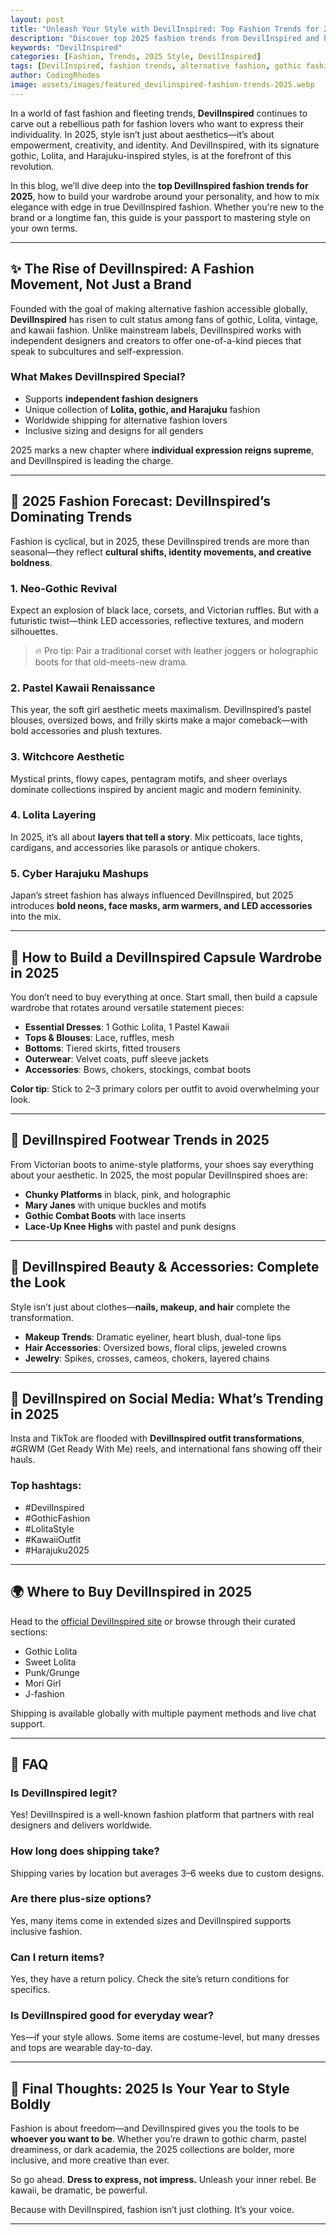 ```yaml
---
layout: post
title: "Unleash Your Style with DevilInspired: Top Fashion Trends for 2025"
description: "Discover top 2025 fashion trends from DevilInspired and how to elevate your gothic and alternative style with confidence."
keywords: "DevilInspired"
categories: [Fashion, Trends, 2025 Style, DevilInspired]
tags: [DevilInspired, fashion trends, alternative fashion, gothic fashion, kawaii fashion, Harajuku style]
author: CodingRhodes
image: assets/images/featured_devilinspired-fashion-trends-2025.webp
---
```


In a world of fast fashion and fleeting trends, **DevilInspired** continues to carve out a rebellious path for fashion lovers who want to express their individuality. In 2025, style isn’t just about aesthetics—it’s about empowerment, creativity, and identity. And DevilInspired, with its signature gothic, Lolita, and Harajuku-inspired styles, is at the forefront of this revolution.

In this blog, we’ll dive deep into the **top DevilInspired fashion trends for 2025**, how to build your wardrobe around your personality, and how to mix elegance with edge in true DevilInspired fashion. Whether you're new to the brand or a longtime fan, this guide is your passport to mastering style on your own terms.

---

## ✨ The Rise of DevilInspired: A Fashion Movement, Not Just a Brand

Founded with the goal of making alternative fashion accessible globally, **DevilInspired** has risen to cult status among fans of gothic, Lolita, vintage, and kawaii fashion. Unlike mainstream labels, DevilInspired works with independent designers and creators to offer one-of-a-kind pieces that speak to subcultures and self-expression.

### What Makes DevilInspired Special?
- Supports **independent fashion designers**
- Unique collection of **Lolita, gothic, and Harajuku** fashion
- Worldwide shipping for alternative fashion lovers
- Inclusive sizing and designs for all genders

2025 marks a new chapter where **individual expression reigns supreme**, and DevilInspired is leading the charge.

---

## 🔮 2025 Fashion Forecast: DevilInspired’s Dominating Trends

Fashion is cyclical, but in 2025, these DevilInspired trends are more than seasonal—they reflect **cultural shifts, identity movements, and creative boldness**.

### 1. **Neo-Gothic Revival**
Expect an explosion of black lace, corsets, and Victorian ruffles. But with a futuristic twist—think LED accessories, reflective textures, and modern silhouettes.

> 🔥 Pro tip: Pair a traditional corset with leather joggers or holographic boots for that old-meets-new drama.

### 2. **Pastel Kawaii Renaissance**
This year, the soft girl aesthetic meets maximalism. DevilInspired’s pastel blouses, oversized bows, and frilly skirts make a major comeback—with bold accessories and plush textures.

### 3. **Witchcore Aesthetic**
Mystical prints, flowy capes, pentagram motifs, and sheer overlays dominate collections inspired by ancient magic and modern femininity.

### 4. **Lolita Layering**
In 2025, it’s all about **layers that tell a story**. Mix petticoats, lace tights, cardigans, and accessories like parasols or antique chokers.

### 5. **Cyber Harajuku Mashups**
Japan’s street fashion has always influenced DevilInspired, but 2025 introduces **bold neons, face masks, arm warmers, and LED accessories** into the mix.

---

## 🧥 How to Build a DevilInspired Capsule Wardrobe in 2025

You don’t need to buy everything at once. Start small, then build a capsule wardrobe that rotates around versatile statement pieces:

- **Essential Dresses**: 1 Gothic Lolita, 1 Pastel Kawaii
- **Tops & Blouses**: Lace, ruffles, mesh
- **Bottoms**: Tiered skirts, fitted trousers
- **Outerwear**: Velvet coats, puff sleeve jackets
- **Accessories**: Bows, chokers, stockings, combat boots

**Color tip**: Stick to 2–3 primary colors per outfit to avoid overwhelming your look.

---

## 👠 DevilInspired Footwear Trends in 2025

From Victorian boots to anime-style platforms, your shoes say everything about your aesthetic. In 2025, the most popular DevilInspired shoes are:

- **Chunky Platforms** in black, pink, and holographic
- **Mary Janes** with unique buckles and motifs
- **Gothic Combat Boots** with lace inserts
- **Lace-Up Knee Highs** with pastel and punk designs

---

## 💅 DevilInspired Beauty & Accessories: Complete the Look

Style isn’t just about clothes—**nails, makeup, and hair** complete the transformation.

- **Makeup Trends**: Dramatic eyeliner, heart blush, dual-tone lips
- **Hair Accessories**: Oversized bows, floral clips, jeweled crowns
- **Jewelry**: Spikes, crosses, cameos, chokers, layered chains

---

## 📸 DevilInspired on Social Media: What’s Trending in 2025

Insta and TikTok are flooded with **DevilInspired outfit transformations**, #GRWM (Get Ready With Me) reels, and international fans showing off their hauls.

### Top hashtags:
- #DevilInspired
- #GothicFashion
- #LolitaStyle
- #KawaiiOutfit
- #Harajuku2025

---

## 🌍 Where to Buy DevilInspired in 2025

Head to the [official DevilInspired site](https://www.devilinspired.com/) or browse through their curated sections:

- Gothic Lolita
- Sweet Lolita
- Punk/Grunge
- Mori Girl
- J-fashion

Shipping is available globally with multiple payment methods and live chat support.

---

## 💬 FAQ

### Is DevilInspired legit?
Yes! DevilInspired is a well-known fashion platform that partners with real designers and delivers worldwide.

### How long does shipping take?
Shipping varies by location but averages 3–6 weeks due to custom designs.

### Are there plus-size options?
Yes, many items come in extended sizes and DevilInspired supports inclusive fashion.

### Can I return items?
Yes, they have a return policy. Check the site’s return conditions for specifics.

### Is DevilInspired good for everyday wear?
Yes—if your style allows. Some items are costume-level, but many dresses and tops are wearable day-to-day.

---

## 🧵 Final Thoughts: 2025 Is Your Year to Style Boldly

Fashion is about freedom—and DevilInspired gives you the tools to be **whoever you want to be**. Whether you’re drawn to gothic charm, pastel dreaminess, or dark academia, the 2025 collections are bolder, more inclusive, and more creative than ever.

So go ahead. **Dress to express, not impress.** Unleash your inner rebel. Be kawaii, be dramatic, be powerful.

Because with DevilInspired, fashion isn’t just clothing. It’s your voice.

---

